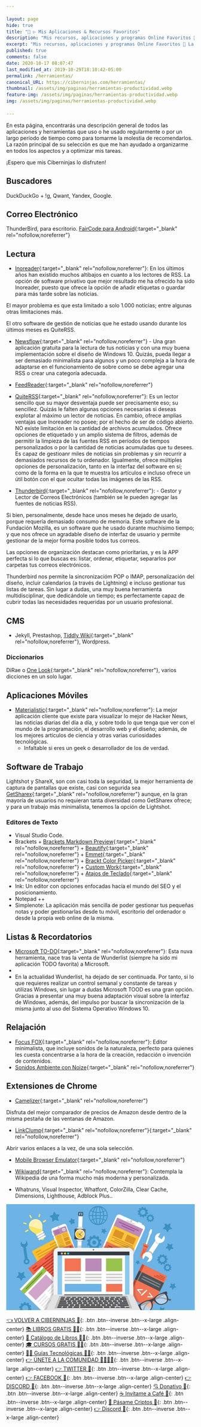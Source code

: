 ```yaml
---

layout: page
hide: true
title: "🥇 ▷ Mis Aplicaciones & Recursos Favoritos"
description: "Mis recursos, aplicaciones y programas Online Favoritos 🧰 La caja de mis herramientas preferidas para el desarrollo web y trabajo personal de todo Internet."
excerpt: "Mis recursos, aplicaciones y programas Online Favoritos 🧰 La caja de mis herramientas preferidas para el desarrollo web y trabajo personal de todo Internet."
published: true
comments: false
date: 2020-10-17 08:07:47
last_modified_at: 2019-10-29T18:10:42-05:00
permalink: /herramientas/
canonical_URL: https://ciberninjas.com/herramientas/
thumbnail: /assets/img/paginas/herramientas-productividad.webp
feature-img: /assets/img/paginas/herramientas-productividad.webp
img: /assets/img/paginas/herramientas-productividad.webp

---
```


<!-- AGREGAR CAPTURAS DE PANTALLA A LOS DIFERENTES SOFTWARE -->
En esta página, encontrarás una descripción general de todos las aplicaciones y herramientas que uso o he usado regularmente o por un largo período de tiempo como para tomarme la molestia de recomendarlos. La razón principal de su selección es que me han ayudado a organizarme en todos los aspectos y a optimizar mis tareas.
<!-- los mejroes recopilatorios del mundo: https://www.prototypr.io/ >>> Revisar su Blog , https://devawesome.lusaxweb.net/, -->
¡Espero que mis Ciberninjas lo disfruten!

## Buscadores

DuckDuckGo + !g, Qwant, Yandex, Google.

## Correo Electrónico

ThunderBird, para escritorio. [FairCode para Android](https://email.faircode.eu/){:target="_blank" rel="nofollow,noreferrer"}

## Lectura

* [Inoreader](https://www.inoreader.com "Mejor Aplicación Lectora de Fuentes de RSS"){:target="_blank" rel="nofollow,noreferrer"}: En los últimos años han existido muchos altibajos en cuanto a los lectores de RSS. La opción de software privativo que mejor resultado me ha ofrecido ha sido Inoreader, puesto que ofrece la opción de añadir etiquetas o guardar para más tarde sobre las noticias.
    
El mayor problema es que esta limitado a solo 1.000 noticias; entre algunas otras limitaciones más.

El otro software de gestión de noticias que he estado usando durante los últimos meses es QuiteRSS.

* [Newsflow](https://www.microsoft.com/en-us/p/newsflow/9nblggh58s5r){:target="_blank" rel="nofollow,noreferrer"} -  Una gran aplicación gratuita para la lectura de tus noticias y con una muy buena implementación sobre el diseño de Windows 10. Quizás, pueda llegar a ser demasiado minimalista para algunos y un poco compleja a la hora de adaptarse en el funcionamiento de sobre como se debe agregar una RSS o crear una categoría adecuada.

* [FeedReader](http://www.feedreader.com/){:target="_blank" rel="nofollow,noreferrer"}

* [QuiteRSS](https://quiterss.org/){:target="_blank" rel="nofollow,noreferrer"}: Es un lector sencillo que su mayor desventaja puede ser precisamente eso; su sencillez. Quizás le falten algunas opciones necesarias si deseas explotar al máximo un lector de noticias. En cambio, ofrece amplias ventajas que Inoreader no posee; por el hecho de ser de código abierto. NO existe limitación en la cantidad de archivos acumulados. Ofrece opciones de etiquetado y un amplio sistema de filtros, además de permitir la limpieza de las fuentes RSS en períodos de tiempos personalizados o por la cantidad de noticias acumuladas que tu desees. Es capaz de gestioanr miles de noticias sin problemas y sin recurrir a demasiados recursos de tu ordenador. Igualmente, ofrece múltiples opciones de personalización, tanto en la interfaz del software en sí; como de la forma en la que te muestra los artículos e incluso ofrece un útil botón con el que ocultar todas las imágenes de las RSS.

* [Thunderbird](https://support.mozilla.org/en-US/kb/how-subscribe-news-feeds-and-blogs){:target="_blank" rel="nofollow,noreferrer"}: - Gestor y Lector de Correos Electrónicos (también se le pueden agregar las fuentes de noticias RSS).

Si bien, personalmente, desde hace unos meses he dejado de usarlo, porque requería demasiado consumo de memoria. Este software de la Fundación Mozilla, es un software que he usado durante muchísimo tiempo; y que nos ofrece un agradable diseño de interfaz de usuario y permite gestionar de la mejor forma posible todos tus correos.

Las opciones de organización destacan como prioritarias, y es la APP perfecta si lo que buscas es: listar, ordenar, etiquetar, separarlos por carpetas tus correos electrónicos.

Thunderbird nos permite la sincronizacióm POP o IMAP, personalización del diseño, incluir calendarios (a través de Lightning) e incluso gestionar tus listas de tareas. Sin lugar a dudas, una muy buena herramienta multidisciplinar, que dedicándole un tiempo; es perfectamente capaz de cubrir todas las necesidades requeridas por un usuario profesional.

## CMS

* Jekyll, Prestashop, [Tiddly Wiki](https://tiddlywiki.com/){:target="_blank" rel="nofollow,noreferrer"}, Wordpress.

### Diccionarios

DiRae o [One Look](https://www.onelook.com/index.php){:target="_blank" rel="nofollow,noreferrer"}, varios dicciones en un solo lugar.

## Aplicaciones Móviles

* [Materialistic](https://play.google.com/store/apps/details?id=io.github.hidroh.materialistic&hl=en){:target="_blank" rel="nofollow,noreferrer"}: La mejor aplicación cliente que existe para visualizar lo mejor de Hacker News, las noticias diarias del día a día, y sobre todo lo que tenga que ver con el mundo de la programación, el desarrollo web y el diseño; además, de los mejores artículos de ciencia y otras varias curiosidades tecnológicas.
    - Infaltable si eres un geek o desarrollador de los de verdad.

## Software de Trabajo

Lightshot y ShareX, son con casi toda la seguridad, la mejor herramienta de captura de pantallas que existe, casi con segurida sea [GetSharex](https://getsharex.com/){:target="_blank" rel="nofollow,noreferrer"} aunque, en la gran mayoría de usuarios no requieran tanta diversidad como GetSharex ofrece; y para un trabajo más minimalista, tenemos la opción de Lightshot.

### Editores de Texto

* Visual Studio Code.
* Brackets + [Brackets Markdown Preview](https://bitbucket.org/begue/brackets-markdown-preview/src/master){:target="_blank" rel="nofollow,noreferrer"} + [Beautify](https://github.com/brackets-beautify/brackets-beautify#brackets-beautify){:target="_blank" rel="nofollow,noreferrer"} + [Emmet](https://emmet.io){:target="_blank" rel="nofollow,noreferrer"} + [Brackt Color Picker](https://github.com/mikailcolak/brackets-color-picker){:target="_blank" rel="nofollow,noreferrer"} + [Custom Work](https://github.com/alessandrio/custom-work-for-brackets){:target="_blank" rel="nofollow,noreferrer"} + [Atajos de Teclado](https://lisacatalano.github.io/brackets_course/pc.html){:target="_blank" rel="nofollow,noreferrer"}
* Ink: Un editor con opciones enfocadas hacía el mundo del SEO y el posicionamiento.
* Notepad ++
* Simplenote: La aplicación más sencilla de poder gestionar tus pequeñas notas y poder gestionarlas desde tu móvil, escritorio del ordenador o desde la propia web online de la misma.

## Listas & Recordatorios

* [Microsoft TO-DO](https://todo.microsoft.com/tasks/){:target="_blank" rel="nofollow,noreferrer"}: Esta nuva herramienta, nace tras la venta de Wunderlist (siempre ha sido mi aplicación TODO favorita) a Microsoft.
* 
* En la actualidad Wunderlist, ha dejado de ser continuada. Por tanto, si lo que requieres realizar un control semanal y constante de tareas y utilizas Windows, sin lugar a dudas Microsoft TOOD es una gran opción. Gracias a presentar una muy buena adaptación visual sobre la interfaz de Windows, además, del impulso por buscar la sincronización de la misma junto al uso del Sistema Operativo Windows 10.

## Relajación

* [Focus FOX](https://www.focusfox.co/){:target="_blank" rel="nofollow,noreferrer"}: Editor minimalista, que incluye sonidos de la naturaleza, perfecto para quienes les cuesta concentrarse a la hora de la creación, redacción o invención de contenidos.
* [Sonidos Ambiente con Noize](https://noize.ml/){:target="_blank" rel="nofollow,noreferrer"}

<!-- Control del Tiempo -->
<!-- Bloqueo de Sitios Web y Aplicaciones -->

## Extensiones de Chrome

* [Camelizer](https://chrome.google.com/webstore/detail/the-camelizer/ghnomdcacenbmilgjigehppbamfndblo){:target="_blank" rel="nofollow,noreferrer"}

Disfruta del mejor comparador de precios de Amazon desde dentro de la misma pestaña de las ventanas de Amazon.

* [LinkClump](https://chrome.google.com/webstore/detail/linkclump/lfpjkncokllnfokkgpkobnkbkmelfefj){:target="_blank" rel="nofollow,noreferrer"}{:target="_blank" rel="nofollow,noreferrer"}

Abrir varios enlaces a la vez, de una sola selección.

* [Mobile Browser Emulator](http://tools.diorama.ch/mbe_en.html){:target="_blank" rel="nofollow,noreferrer"}
<!-- Como anotar absolutamente todo: https://beepb00p.xyz/annotating.html -->

* [Wikiwand](https://chrome.google.com/webstore/detail/wikiwand-wikipedia-modern/emffkefkbkpkgpdeeooapgaicgmcbolj?hl=es){:target="_blank" rel="nofollow,noreferrer"}: Contempla la Wikipedia de una forma mucho más moderna y personalizada.

* Whatruns, Visual Inspector, Whatfont, ColorZilla, Clear Cache, Dimensions, Lighthouse, Adblock Plus..

![La gran caja de herramientas de los Ciberninjas, desarrolladores, programadores, webmaster y diseñadores 2021](/assets/img/2020/web-herramientas.webp "La gran caja de herramientas de los Ciberninjas, desarrolladores, programadores, webmaster y diseñadores 2021")

[👈 VOLVER A CIBERNINJAS 🏡](/){: .btn .btn--inverse .btn--x-large .align-center}
[📚 LIBROS GRATIS 🕵️‍♂️](/biblioteca-de-programacion-y-tecnologia/#page-title){: .btn .btn--inverse .btn--x-large .align-center}
[🛒 Catálogo de Libros 👨‍💻](/catalogo/#page-title){: .btn .btn--inverse .btn--x-large .align-center}
[🎓 CURSOS GRATIS 👨‍🏫](/cursos-tecnologia/#page-title){: .btn .btn--inverse .btn--x-large .align-center}
[👨‍💻 Guías Tecnológicas 👩‍💻](/guias/#page-title){: .btn .btn--inverse .btn--x-large .align-center}
[👉 ÚNETE A LA COMUNIDAD 👨‍👨‍👦‍👦](https://kutt.it/comunidad){: .btn .btn--inverse .btn--x-large .align-center}
[👉 TWITTER 🐤](https://kutt.it/ciberninjast){: .btn .btn--inverse .btn--x-large .align-center}
[👉 FACEBOOK 📘](https://kutt.it/cibercursos){: .btn .btn--inverse .btn--x-large .align-center}
[👉 DISCORD 💭](https://kutt.it/ciberninjas_discord){: .btn .btn--inverse .btn--x-large .align-center}
[💘 Donativo 🥰](https://kutt.it/donativo){: .btn .btn--inverse .btn--x-large .align-center}
[☕ Invítame a Café 👏](https://kutt.it/Cafe){: .btn .btn--inverse .btn--x-large .align-center}
[🎁 Pásame Criptos 🤘](https://kutt.it/ciberninjas_discord){: .btn .btn--inverse .btn--x-large .align-center}
[👉 Discord 💭](https://kutt.it/ciberninjas_discord){: .btn .btn--inverse .btn--x-large .align-center}